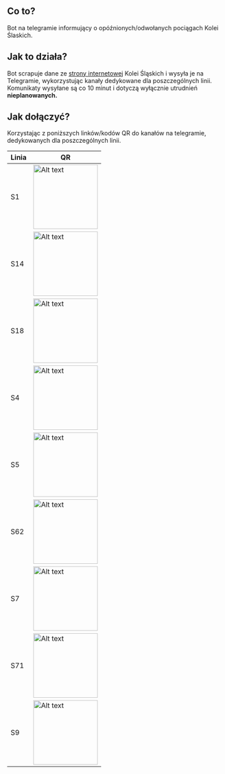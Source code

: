 ﻿## Co to?
Bot na telegramie informujący o opóźnionych/odwołanych pociągach Kolei Ślaskich.

## Jak to działa?
Bot scrapuje dane ze [strony internetowej](https://www.kolejeslaskie.com/category/informacje/) Kolei Śląskich i wysyła je na Telegramie, wykorzystując kanały dedykowane dla poszczególnych linii. Komunikaty wysyłane są co 10 minut i dotyczą wyłącznie utrudnień **nieplanowanych.**

## Jak dołączyć?
Korzystając z poniższych linków/kodów QR do kanałów na telegramie, dedykowanych dla poszczególnych linii.

|Linia|QR|
|--|--|
|S1|<img src="https://i.imgur.com/pH5UACH.png" alt="Alt text" width="150" />|
|S14|<img src="https://i.imgur.com/EKHsK9V.png" alt="Alt text" width="150" />|
|S18|<img src="https://i.imgur.com/gZXUxzV.png" alt="Alt text" width="150" />|
|S4|<img src="https://i.imgur.com/1Zh9j3s.png" alt="Alt text" width="150" />|
|S5|<img src="https://i.imgur.com/fKM4nZs.png" alt="Alt text" width="150" />|
|S62|<img src="https://i.imgur.com/YjybelD.png" alt="Alt text" width="150" />|
|S7|<img src="https://i.imgur.com/A0zIkGS.png" alt="Alt text" width="150" />|
|S71|<img src="https://i.imgur.com/tZAHVfE.png" alt="Alt text" width="150" />|
|S9|<img src="https://i.imgur.com/TboatRr.png" alt="Alt text" width="150" />|

